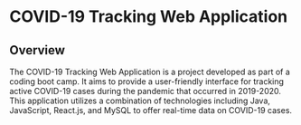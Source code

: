# COVID-19 Tracking Web Application

## Overview
The COVID-19 Tracking Web Application is a project developed as part of a coding boot camp. It aims to provide a user-friendly interface for tracking active COVID-19 cases during the pandemic that occurred in 2019-2020. This application utilizes a combination of technologies including Java, JavaScript, React.js, and MySQL to offer real-time data on COVID-19 cases.
